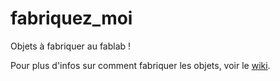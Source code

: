 # fabriquez_moi
Objets à fabriquer au fablab !

Pour plus d'infos sur comment fabriquer les objets, voir le [wiki](https://github.com/fablab02/fabriquez_moi/wiki).
